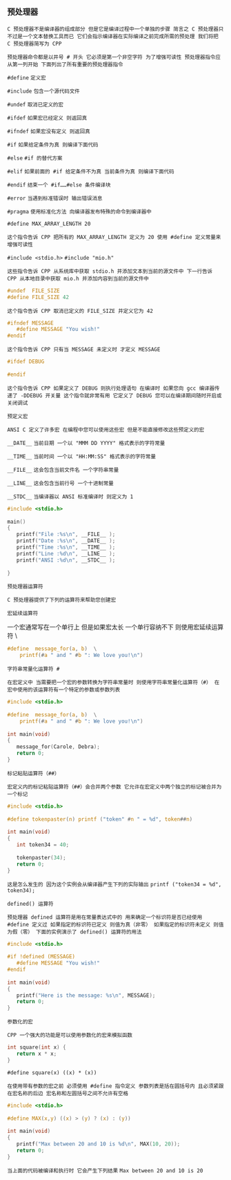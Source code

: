 `预处理器`
--

`C 预处理器不是编译器的组成部分 但是它是编译过程中一个单独的步骤 简言之 C 预处理器只不过是一个文本替换工具而已 它们会指示编译器在实际编译之前完成所需的预处理 我们将把 C 预处理器简写为 CPP` 

`预处理器命令都是以井号 # 开头 它必须是第一个非空字符 为了增强可读性 预处理器指令应从第一列开始 下面列出了所有重要的预处理器指令`

`#define` `定义宏`

`#include` `包含一个源代码文件`

`#undef` `取消已定义的宏`

`#ifdef` `如果宏已经定义 则返回真`

`#ifndef` `如果宏没有定义 则返回真`

`#if` `如果给定条件为真 则编译下面代码`

`#else` `#if 的替代方案`

`#elif` `如果前面的 #if 给定条件不为真 当前条件为真 则编译下面代码`

`#endif` `结束一个 #if……#else 条件编译块`

`#error` `当遇到标准错误时 输出错误消息`

`#pragma` `使用标准化方法 向编译器发布特殊的命令到编译器中`

`#define MAX_ARRAY_LENGTH 20`

`这个指令告诉 CPP 把所有的 MAX_ARRAY_LENGTH 定义为 20 使用 #define 定义常量来增强可读性` 

`#include <stdio.h>` `#include "mio.h"`

`这些指令告诉 CPP 从系统库中获取 stdio.h 并添加文本到当前的源文件中 下一行告诉 CPP 从本地目录中获取 mio.h 并添加内容到当前的源文件中` 

```c
#undef  FILE_SIZE
#define FILE_SIZE 42
```

`这个指令告诉 CPP 取消已定义的 FILE_SIZE 并定义它为 42` 

```c
#ifndef MESSAGE
   #define MESSAGE "You wish!"
#endif
```

`这个指令告诉 CPP 只有当 MESSAGE 未定义时 才定义 MESSAGE` 

```c
#ifdef DEBUG
   
#endif
```

`这个指令告诉 CPP 如果定义了 DEBUG 则执行处理语句 在编译时 如果您向 gcc 编译器传递了 -DDEBUG 开关量 这个指令就非常有用 它定义了 DEBUG 您可以在编译期间随时开启或关闭调试` 

`预定义宏`

`ANSI C 定义了许多宏 在编程中您可以使用这些宏 但是不能直接修改这些预定义的宏` 


`__DATE__` `当前日期 一个以 "MMM DD YYYY" 格式表示的字符常量`

`__TIME__` `当前时间 一个以 "HH:MM:SS" 格式表示的字符常量`

`__FILE__` `这会包含当前文件名 一个字符串常量`

`__LINE__` `这会包含当前行号 一个十进制常量`

`__STDC__` `当编译器以 ANSI 标准编译时 则定义为 1`

```c
#include <stdio.h>
 
main()
{
   printf("File :%s\n", __FILE__ );
   printf("Date :%s\n", __DATE__ );
   printf("Time :%s\n", __TIME__ );
   printf("Line :%d\n", __LINE__ );
   printf("ANSI :%d\n", __STDC__ );
 
}
```

`预处理器运算符`

`C 预处理器提供了下列的运算符来帮助您创建宏`

`宏延续运算符`

一个宏通常写在一个单行上 但是如果宏太长 一个单行容纳不下 则使用宏延续运算符 \

```c
#define  message_for(a, b)  \
    printf(#a " and " #b ": We love you!\n")
```

`字符串常量化运算符 #`

`在宏定义中 当需要把一个宏的参数转换为字符串常量时 则使用字符串常量化运算符（#） 在宏中使用的该运算符有一个特定的参数或参数列表`

```c
#include <stdio.h>
 
#define  message_for(a, b)  \
    printf(#a " and " #b ": We love you!\n")
 
int main(void)
{
   message_for(Carole, Debra);
   return 0;
}
```

`标记粘贴运算符（##）`

`宏定义内的标记粘贴运算符（##）会合并两个参数 它允许在宏定义中两个独立的标记被合并为一个标记`

```c
#include <stdio.h>
 
#define tokenpaster(n) printf ("token" #n " = %d", token##n)
 
int main(void)
{
   int token34 = 40;
   
   tokenpaster(34);
   return 0;
}
```

`这是怎么发生的 因为这个实例会从编译器产生下列的实际输出` `printf ("token34 = %d", token34);`


`defined() 运算符`

`预处理器 defined 运算符是用在常量表达式中的 用来确定一个标识符是否已经使用 #define 定义过 如果指定的标识符已定义 则值为真（非零） 如果指定的标识符未定义 则值为假（零） 下面的实例演示了 defined() 运算符的用法`

```c
#include <stdio.h>
 
#if !defined (MESSAGE)
   #define MESSAGE "You wish!"
#endif
 
int main(void)
{
   printf("Here is the message: %s\n", MESSAGE);  
   return 0;
}
```

`参数化的宏`

`CPP 一个强大的功能是可以使用参数化的宏来模拟函数`

```c
int square(int x) {
   return x * x;
}
```

`#define square(x) ((x) * (x))`

`在使用带有参数的宏之前 必须使用 #define 指令定义 参数列表是括在圆括号内 且必须紧跟在宏名称的后边 宏名称和左圆括号之间不允许有空格`

```c
#include <stdio.h>
 
#define MAX(x,y) ((x) > (y) ? (x) : (y))
 
int main(void)
{
   printf("Max between 20 and 10 is %d\n", MAX(10, 20));  
   return 0;
}
```

`当上面的代码被编译和执行时 它会产生下列结果` `Max between 20 and 10 is 20`
